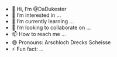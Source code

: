 - 👋 Hi, I’m @DaDukester
- 👀 I’m interested in ...
- 🌱 I’m currently learning ...
- 💞️ I’m looking to collaborate on ...
- 📫 How to reach me ...
- 😄 Pronouns: Arschloch Drecks Scheisse 
- ⚡ Fun fact: ...

<!---
DaDukester/DaDukester is a ✨ special ✨ repository because its `README.md` (this file) appears on your GitHub profile.
You can click the Preview link to take a look at your changes.
--->
